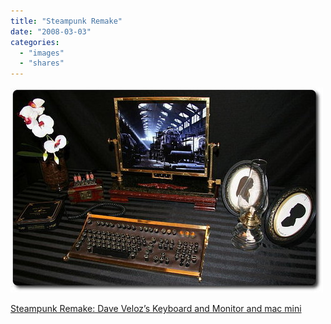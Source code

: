 ```yaml
---
title: "Steampunk Remake"
date: "2008-03-03"
categories: 
  - "images"
  - "shares"
---
```


![](images/4wnP83SaF64u8x41KUoig3s8_1280.jpg)

[Steampunk Remake: Dave Veloz’s Keyboard and Monitor and mac mini](http://steampunkworkshop.com/daveveloz.shtml)
